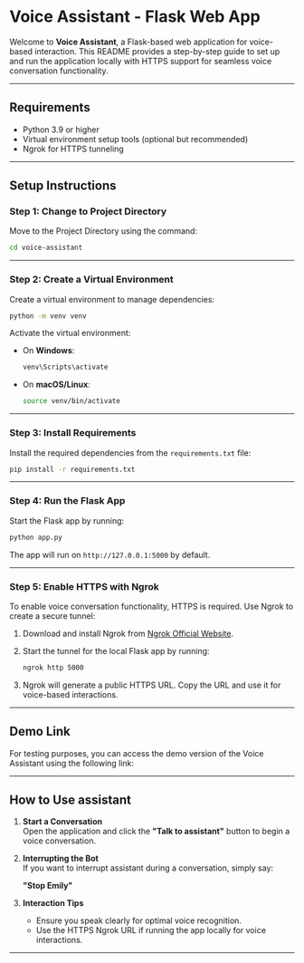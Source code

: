 #  Voice Assistant - Flask Web App

Welcome to **Voice Assistant**, a Flask-based web application for voice-based interaction. This README provides a step-by-step guide to set up and run the application locally with HTTPS support for seamless voice conversation functionality.

---

## Requirements

- Python 3.9 or higher
- Virtual environment setup tools (optional but recommended)
- Ngrok for HTTPS tunneling

---

## Setup Instructions

### Step 1: Change to Project Directory
Move to the Project Directory using the command:

```bash
cd voice-assistant
```

---

### Step 2: Create a Virtual Environment
Create a virtual environment to manage dependencies:

```bash
python -m venv venv
```

Activate the virtual environment:

- On **Windows**:
  ```bash
  venv\Scripts\activate
  ```

- On **macOS/Linux**:
  ```bash
  source venv/bin/activate
  ```

---

### Step 3: Install Requirements
Install the required dependencies from the `requirements.txt` file:

```bash
pip install -r requirements.txt
```

---

### Step 4: Run the Flask App
Start the Flask app by running:

```bash
python app.py
```

The app will run on `http://127.0.0.1:5000` by default.

---

### Step 5: Enable HTTPS with Ngrok
To enable voice conversation functionality, HTTPS is required. Use Ngrok to create a secure tunnel:

1. Download and install Ngrok from [Ngrok Official Website](https://ngrok.com/).
2. Start the tunnel for the local Flask app by running:

   ```bash
   ngrok http 5000
   ```

3. Ngrok will generate a public HTTPS URL. Copy the URL and use it for voice-based interactions.

---

## Demo Link

For testing purposes, you can access the demo version of the  Voice Assistant using the following link:

---

## How to Use assistant

1. **Start a Conversation**  
   Open the application and click the **"Talk to assistant"** button to begin a voice conversation.

2. **Interrupting the Bot**  
   If you want to interrupt assistant during a conversation, simply say:

   **"Stop Emily"**

3. **Interaction Tips**  
   - Ensure you speak clearly for optimal voice recognition.
   - Use the HTTPS Ngrok URL if running the app locally for voice interactions.

---
